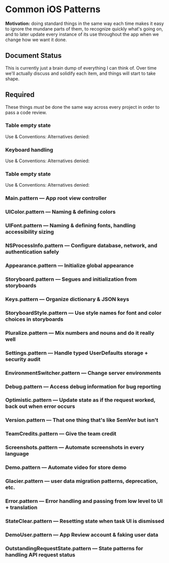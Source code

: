 # Common iOS Patterns

**Motivation:** doing standard things in the same way each time makes it easy to ignore the mundane parts of them, to recognize quickly what's going on, and to later update every instance of its use throughout the app when we change how we want it done.

## Document Status

This is currently just a brain dump of everything I can think of. Over time we'll actually discuss and solidify each item, and things will start to take shape.

## Required

These things _must_ be done the same way across every project in order to pass a code review.

### Table empty state

Use & Conventions:
Alternatives denied:

### Keyboard handling

Use & Conventions:
Alternatives denied:

### Table empty state

Use & Conventions:
Alternatives denied:

### Main.pattern — App root view controller

### UIColor.pattern — Naming & defining colors

### UIFont.pattern — Naming & defining fonts, handling accessibility sizing

### NSProcessInfo.pattern — Configure database, network, and authentication safely

### Appearance.pattern — Initialize global appearance

### Storyboard.pattern — Segues and initialization from storyboards

### Keys.pattern — Organize dictionary & JSON keys

### StoryboardStyle.pattern — Use style names for font and color choices in storyboards

### Pluralize.pattern — Mix numbers and nouns and do it really well

### Settings.pattern — Handle typed UserDefaults storage + security audit

### EnvironmentSwitcher.pattern — Change server environments

### Debug.pattern — Access debug information for bug reporting

### Optimistic.pattern — Update state as if the request worked, back out when error occurs

### Version.pattern — That one thing that's like SemVer but isn't

### TeamCredits.pattern — Give the team credit

### Screenshots.pattern — Automate screenshots in every language

### Demo.pattern — Automate video for store demo

### Glacier.pattern — user data migration patterns, deprecation, etc.

### Error.pattern — Error handling and passing from low level to UI + translation

### StateClear.pattern — Resetting state when task UI is dismissed

### DemoUser.pattern — App Review account & faking user data

### OutstandingRequestState.pattern — State patterns for handling API request status

